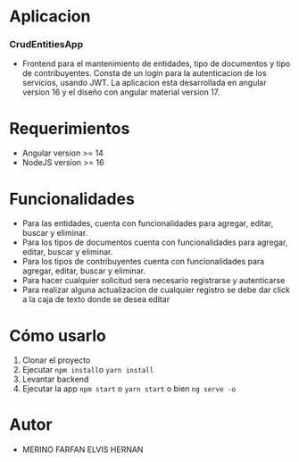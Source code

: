 # Aplicacion
### CrudEntitiesApp
* Frontend para el mantenimiento de entidades, tipo de documentos y tipo de contribuyentes. Consta de un login para la autenticacion de los servicios, usando JWT. La aplicacion esta desarrollada en angular version 16 y el diseño con angular material version 17.

# Requerimientos
* Angular version >= 14
* NodeJS version >= 16

# Funcionalidades

* Para las entidades, cuenta con funcionalidades para agregar, editar, buscar y eliminar.
* Para los tipos de documentos cuenta con funcionalidades para agregar, editar, buscar y eliminar.
* Para los tipos de contribuyentes cuenta con funcionalidades para agregar, editar, buscar y eliminar.
* Para hacer cualquier solicitud sera necesario registrarse y autenticarse
* Para realizar alguna actualizacion de cualquier registro se debe dar click a la caja de texto donde se desea editar

# Cómo usarlo

1. Clonar el proyecto
2. Ejecutar ```npm install```o ```yarn install```
3. Levantar backend
4. Ejecutar la app ```npm start``` o ```yarn start``` o bien ```ng serve -o```

# Autor
* MERINO FARFAN ELVIS HERNAN
